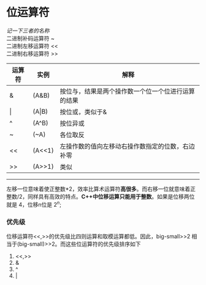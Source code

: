 # 位运算符
*记一下三者的名称*  
二进制补码运算符 ~  
二进制左移运算符 <<  
二进制右移运算符 >>  


|运算符|实例|解释|
|---|---|---|
|\&|(A&B)|按位与，结果是两个操作数一个位一个位进行运算的结果|
|\||(A\|B)|按位或，类似于&|
|\^|(A^B)|按位异或|
|~|(~A)|各位取反|
|<<|(A<<1)|左操作数的值向左移动右操作数指定的位数，右边补零|
|>>|(A>>1)|类似|
---
左移一位意味着使正整数*2，效率比算术运算符**高很多**。而右移一位就意味着正整数/2，同样具有高效的特点。**C++中位移运算只能用于整数**。如果是位移两位就是 4，位移n位是 $2^n$;

### 优先级
位移运算符<<,>>的优先级比四则运算和取模运算都低。因此，big-small>>2 相当于(big-small)>>2。而这些位运算符的优先级排序如下
1.  <<,>>
2.  &
3.  ^
4.  |
